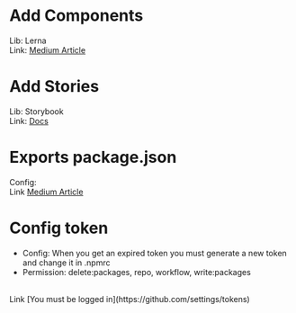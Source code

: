 # Add Components
Lib: Lerna 
<br />
Link: [Medium Article](https://medium.com/js-dojo/sharing-reusable-vue-js-components-with-lerna-storybook-and-npm-7dc33b38b011)

# Add Stories
Lib: Storybook
<br />
Link: [Docs](https://storybook.js.org/docs/vue/writing-stories/introduction)

# Exports package.json
Config:
<br />
Link [Medium Article](https://medium.com/swlh/npm-new-package-json-exports-field-1a7d1f489ccf)

# Config token
 - Config: When you get an expired token you must generate a new token and change it in .npmrc
 - Permission: delete:packages, repo, workflow, write:packages
<br />
Link [You must be logged in](https://github.com/settings/tokens)